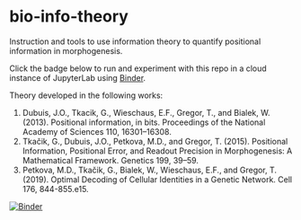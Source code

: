 # bio-info-theory
Instruction and tools to use information theory to quantify positional information in morphogenesis.

Click the badge below to run and experiment with this repo in a cloud instance of JupyterLab using [Binder](https://jupyter.org/binder).

Theory developed in the following works:
1. Dubuis, J.O., Tkacik, G., Wieschaus, E.F., Gregor, T., and Bialek, W. (2013). Positional information, in bits. Proceedings of the National Academy of Sciences 110, 16301–16308.
2. Tkačik, G., Dubuis, J.O., Petkova, M.D., and Gregor, T. (2015). Positional Information, Positional Error, and Readout Precision in Morphogenesis: A Mathematical Framework. Genetics 199, 39–59.
3. Petkova, M.D., Tkačik, G., Bialek, W., Wieschaus, E.F., and Gregor, T. (2019). Optimal Decoding of Cellular Identities in a Genetic Network. Cell 176, 844-855.e15.


[![Binder](https://mybinder.org/badge_logo.svg)](https://mybinder.org/v2/gh/thompsonmj/bio-info-theory/master)
